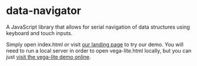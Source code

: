 # data-navigator

A JavaScript library that allows for serial navigation of data structures using keyboard and touch inputs.

Simply open index.html or visit [our landing page](http://dig.cmu.edu/data-navigator/) to try our demo. You will need to run a local server in order to open vega-lite.html locally, but you can just [visit the vega-lite demo online](https://dig.cmu.edu/data-navigator/vega-lite.html).
